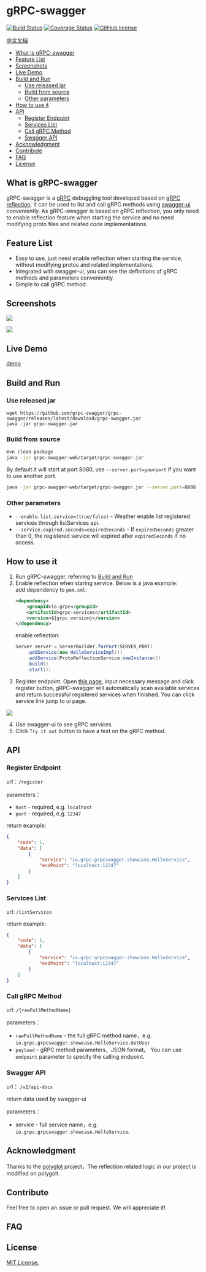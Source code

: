 # gRPC-swagger

[![Build Status](https://travis-ci.com/grpc-swagger/grpc-swagger.svg?branch=master)](https://travis-ci.com/grpc-swagger/grpc-swagger)
[![Coverage Status](https://codecov.io/gh/grpc-swagger/grpc-swagger/branch/master/graph/badge.svg)](https://codecov.io/gh/grpc-swagger/grpc-swagger)
[![GitHub license](https://img.shields.io/github/license/Naereen/StrapDown.js.svg)](https://github.com/Naereen/StrapDown.js/blob/master/LICENSE)

[中文文档](README_CN.md)

<!-- toc -->

- [What is gRPC-swagger](#what-is-grpc-swagger)
- [Feature List](#feature-list)
- [Screenshots](#screenshots)
- [Live Demo](#live-demo)
- [Build and Run](#build-and-run)
  * [Use released jar](#use-released-jar)
  * [Build from source](#build-from-source)
  * [Other parameters](#other-parameters)
- [How to use it](#how-to-use-it)
- [API](#api)
  * [Register Endpoint](#register-endpoint)
  * [Services List](#services-list)
  * [Call gRPC Method](#call-grpc-method)
  * [Swagger API](#swagger-api)
- [Acknowledgment](#acknowledgment)
- [Contribute](#contribute)
- [FAQ](#faq)
- [License](#license)

<!-- tocstop -->

## What is gRPC-swagger

gRPC-swagger is a [gRPC](https://github.com/grpc/) debuggling tool developed based on [gRPC reflection](https://github.com/grpc/grpc/blob/master/doc/server-reflection.md). It can be used to list and call gRPC methods using [swagger-ui](https://github.com/swagger-api/swagger-ui) conveniently. As gRPC-swagger is based on gRPC reflection, you only need to enable reflection feature when starting the service and no need modifying proto files and related code implementations. 

## Feature List

* Easy to use, just need enable reflection when starting the service, without modifying protos and related implementations.
* Integrated with swagger-ui, you can see the definitions of gRPC methods and parameters conveniently.
* Simple to call gRPC method.

## Screenshots

![](doc/screenshots/01.png)

![](doc/screenshots/02.png)


## Live Demo

[demo](http://ui.grpcs.top)

## Build and Run
### Use released jar
```base
wget https://github.com/grpc-swagger/grpc-swagger/releases/latest/download/grpc-swagger.jar 
java -jar grpc-swagger.jar
```
### Build from source
```bash
mvn clean package
java -jar grpc-swagger-web/target/grpc-swagger.jar
```

By default it will start at port 8080, use `--server.port=yourport` if
you want to use another port.
```bash
java -jar grpc-swagger-web/target/grpc-swagger.jar --server.port=8888
```

### Other parameters
- `--enable.list.service=(true/false)` - Weather enable list registered services through listServices api. 
- `--service.expired.seconds=expiredSeconds` - If `expiredSeconds` greater than 0, the registered service will expired after `expiredSeconds` if no access.

## How to use it
1. Run gRPC-swagger, referring to [Build and Run](#build-and-run) 
2. Enable reflection when staring service. Below is a java example:  
   add dependency to `pom.xml`:
   ```xml
   <dependency>
       <groupId>io.grpc</groupId>
       <artifactId>grpc-services</artifactId>
       <version>${grpc.version}</version>
   </dependency>
   ```
   enable reflection:
   ```java
   Server server = ServerBuilder.forPort(SERVER_PORT)
       .addService(new HelloServiceImpl())
       .addService(ProtoReflectionService.newInstance())
       .build()
       .start();
   ``` 
3. Register endpoint. Open [this page](http://ui.grpcs.top/r.html), input necessary message and click register button, gRPC-swagger will automatically scan available services and return successful registered services when finished. You can click service link jump to ui page.

![](doc/screenshots/register.png)
 
4. Use swagger-ui to see gRPC services.
5. Click `Try it out` button to have a test on the gRPC method.

## API
### Register Endpoint

url：`/register`

parameters：
* `host` - required, e.g. `localhost`
* `port` - required, e.g. `12347`

return example:
```json 
{
    "code": 1,
    "data": [
        {
            "service": "io.grpc.grpcswagger.showcase.HelloService",
            "endPoint": "localhost:12347"
        }
    ]
}
```

### Services List
url: `/listServices`

return example:
```json 
{
    "code": 1,
    "data": [
        {
            "service": "io.grpc.grpcswagger.showcase.HelloService",
            "endPoint": "localhost:12347"
        }
    ]
}
```

### Call gRPC Method 
url: `/{rawFullMethodName}`

parameters：
* `rawFullMethodName` - the full gRPC method name，e.g. `io.grpc.grpcswagger.showcase.HelloService.GetUser`
* `payload` - gRPC method parameters，JSON format。 You can use `endpoint` parameter to specify the calling endpoint.

### Swagger API
url： `/v2/api-docs`

return data used by swagger-ui

parameters：
* service - full service name，e.g. `io.grpc.grpcswagger.showcase.HelloService`.

## Acknowledgment
Thanks to the [polyglot](https://github.com/grpc-ecosystem/polyglot) project，The reflection related logic in our project is modified on polygolt.

## Contribute
Feel free to open an issue or pull request. We will appreciate it!

## FAQ

## License
[MIT License.](/LICENSE)